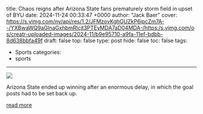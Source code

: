 title: Chaos reigns after Arizona State fans prematurely storm field in upset of BYU
date: 2024-11-24 00:33:47 +0000
author: "Jack Baer"
cover: https://s.yimg.com/ny/api/res/1.2/JFMzovKghGUZkP6ipcZm7A--/YXBwaWQ9aGlnaGxhbmRlcjt3PTEyMDA7aD04MDA-/https:/s.yimg.com/os/creatr-uploaded-images/2024-11/b9e95710-a9fa-11ef-bdbb-8d638bbfa49f
draft: false
top: false
type: post
hide: false
toc: false
tags:
  - Sports
categories:
  - sports
---

![](https://s.yimg.com/ny/api/res/1.2/JFMzovKghGUZkP6ipcZm7A--/YXBwaWQ9aGlnaGxhbmRlcjt3PTEyMDA7aD04MDA-/https:/s.yimg.com/os/creatr-uploaded-images/2024-11/b9e95710-a9fa-11ef-bdbb-8d638bbfa49f)

Arizona State ended up winning after an enormous delay, in which the goal posts had to be set back up.

[read more](https://sports.yahoo.com/chaos-reigns-after-arizona-state-fans-prematurely-storm-field-in-upset-of-byu-003210760.html)
